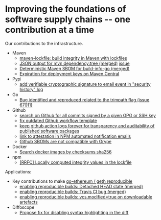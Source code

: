 # Improving the foundations of software supply chains -- one contribution at a time

Our contributions to the infrastructure.

* Maven
  * [maven-lockfile: build integrity in Maven with lockfiles](https://github.com/chains-project/maven-lockfile/)
  * [JSON output for mvn dependency:tree (merged)](https://github.com/apache/maven-dependency-plugin/pull/391) [issue](https://issues.apache.org/jira/browse/MDEP-799) 
  * [Deterministic Maven SBOM for build-info-go (merged)](https://github.com/jfrog/build-info-go/pull/258)
  * [Expiration for deployment keys on Maven Central](https://community.sonatype.com/t/add-support-for-expiration-for-access-tokens-in-nexus/12501)
* Pypi
  * [add verifiable cryptographic signature to email event in "security history" log](https://github.com/pypi/warehouse/issues/15974)
* Go
  * [Bug identified and reproduced related to the trimpath flag (issue 67011)](https://github.com/golang/go/issues/67011)
* Github
  * [search on Github for all commits signed by a given GPG or SSH key](https://github.com/orgs/community/discussions/112411)
  * [fix outdated Github workflow template](https://github.com/actions/starter-workflows/pull/2347)
  * [keep github action logs forever for transparency and auditability of published software packages](https://github.com/orgs/community/discussions/123969)
  * [link to attestation in NPM automated notification emails](https://github.com/orgs/community/discussions/122114)
  * [Github SBOMs are not compatible with Grype](https://github.com/orgs/community/discussions/131104)   
* Docker
  * [Search docker images by checksums sha256](https://github.com/docker/roadmap/issues/663)
* npm
  * [[RRFC] Locally computed integrity values in the lockfile](https://github.com/npm/rfcs/issues/757)

Applications:
* Key contributions to make [go-ethereum / geth reproducible](https://github.com/ethereum/go-ethereum/issues/28987)
  * [enabling reproducible builds: Detached HEAD state (merged)](https://github.com/ethereum/go-ethereum/pull/30320)
  * [enabling reproducible builds: Travis CI bug (merged)](https://github.com/ethereum/go-ethereum/pull/30319)
  * [enabling reproducible builds: vcs.modified=true on downloadable artefacts](https://github.com/ethereum/go-ethereum/issues/30324)
* Diffoscope
  * [Propose fix for disabling syntax highlighting in the diff](https://lists.reproducible-builds.org/pipermail/diffoscope/2024-August/002783.html)

